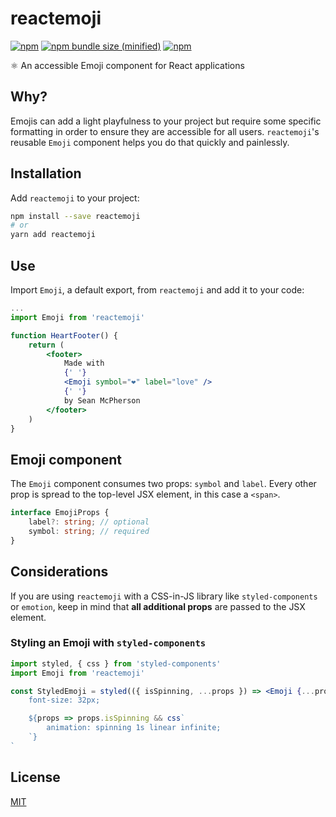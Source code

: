 # reactemoji

[![npm](https://img.shields.io/npm/v/reactemoji.svg)](https://npmjs.com/package/reactemoji) [![npm bundle size (minified)](https://img.shields.io/bundlephobia/min/reactemoji.svg)](https://npmjs.com/package/reactemoji) [![npm](https://img.shields.io/npm/dt/reactemoji.svg)](https://npmjs.com/package/reactemoji)

⚛️ An accessible Emoji component for React applications

## Why?
Emojis can add a light playfulness to your project but require some specific formatting in order to ensure they are accessible for all users. `reactemoji`'s reusable `Emoji` component helps you do that quickly and painlessly.

## Installation
Add `reactemoji` to your project:

```sh
npm install --save reactemoji
# or
yarn add reactemoji
```

## Use
Import `Emoji`, a default export, from `reactemoji` and add it to your code:

```jsx
...
import Emoji from 'reactemoji'

function HeartFooter() {
    return (
        <footer>
            Made with
            {' '}
            <Emoji symbol="❤️" label="love" />
            {' '}
            by Sean McPherson
        </footer>
    )
}
```

## Emoji component
The `Emoji` component consumes two props: `symbol` and `label`. Every other prop is spread to the top-level JSX element, in this case a `<span>`.

```ts
interface EmojiProps {
    label?: string; // optional
    symbol: string; // required
}
```

## Considerations
If you are using `reactemoji` with a CSS-in-JS library like `styled-components` or `emotion`, keep in mind that **all additional props** are passed to the JSX element.

### Styling an Emoji with `styled-components`

```jsx
import styled, { css } from 'styled-components'
import Emoji from 'reactemoji'

const StyledEmoji = styled(({ isSpinning, ...props }) => <Emoji {...props} />)`
    font-size: 32px;

    ${props => props.isSpinning && css`
        animation: spinning 1s linear infinite;
    `}
`
```

## License

[MIT](/LICENSE)